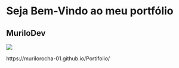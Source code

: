 # Seja Bem-Vindo ao meu portfólio

##  MuriloDev 
>
<img src="assets.print.png">

<p>https://murilorocha-01.github.io/Portifolio/</p>

